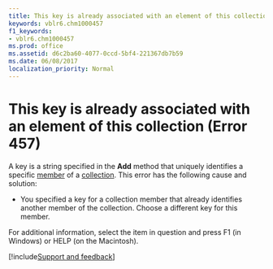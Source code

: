 ```yaml
---
title: This key is already associated with an element of this collection (Error 457)
keywords: vblr6.chm1000457
f1_keywords:
- vblr6.chm1000457
ms.prod: office
ms.assetid: d6c2ba60-4077-0ccd-5bf4-221367db7b59
ms.date: 06/08/2017
localization_priority: Normal
---
```



# This key is already associated with an element of this collection (Error 457)

A key is a string specified in the **Add** method that uniquely identifies a specific [member](../../Glossary/vbe-glossary.md#member) of a [collection](../../Glossary/vbe-glossary.md#collection). This error has the following cause and solution:



- You specified a key for a collection member that already identifies another member of the collection. Choose a different key for this member.
    

For additional information, select the item in question and press F1 (in Windows) or HELP (on the Macintosh).

[!include[Support and feedback](~/includes/feedback-boilerplate.md)]
